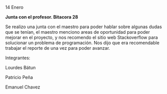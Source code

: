 14 Enero

**Junta con el profesor. Bitacora 28**

Se realizo una junta con el maestro para poder hablar sobre algunas dudas que se tenían,
el maestro menciono areas de oportunidad para poder mejorar en el proyecto, y nos recomendo el sitio web
Stackoverflow para solucionar un problema de programación.
Nos dijo que era recomendable trabajar el reporte de una vez para poder avanzar.

Integrantes:

Lourdes Bátun

Patricio Peña

Emanuel Chavez
